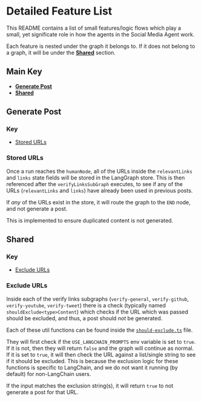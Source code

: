 # Detailed Feature List

This README contains a list of small features/logic flows which play a small, yet significate role in how the agents in the Social Media Agent work.

Each feature is nested under the graph it belongs to. If it does not belong to a graph, it will be under the [**Shared**](#shared) section.

## Main Key

- [**Generate Post**](#generate-post)
- [**Shared**](#shared)

## Generate Post

### Key

- [Stored URLs](#stored-urls)

### Stored URLs

Once a run reaches the `humanNode`, all of the URLs inside the `relevantLinks` and `links` state fields will be stored in the LangGraph store. This is then referenced after the `verifyLinksSubGraph` executes, to see if any of the URLs (`relevantLinks` and `links`) have already been used in previous posts.

If _any_ of the URLs exist in the store, it will route the graph to the `END` node, and not generate a post.

This is implemented to ensure duplicated content is not generated.

## Shared

### Key

- [Exclude URLs](#exclude-urls)

### Exclude URLs

Inside each of the verify links subgraphs (`verify-general`, `verify-github`, `verify-youtube`, `verify-tweet`) there is a check (typically named `shouldExclude<type>Content`) which checks if the URL which was passed should be excluded, and thus, a post should _not_ be generated.

Each of these util functions can be found inside the [`should-exclude.ts`](src/agents/should-exclude.ts) file.

They will first check if the `USE_LANGCHAIN_PROMPTS` env variable is set to `true`. If it is not, then they will return `false` and the graph will continue as normal. If it is set to `true`, it will then check the URL against a list/single string to see if it should be excluded. This is because the exclusion logic for these functions is specific to LangChain, and we do not want it running (by default) for non-LangChain users.

If the input matches the exclusion string(s), it will return `true` to not generate a post for that URL.
